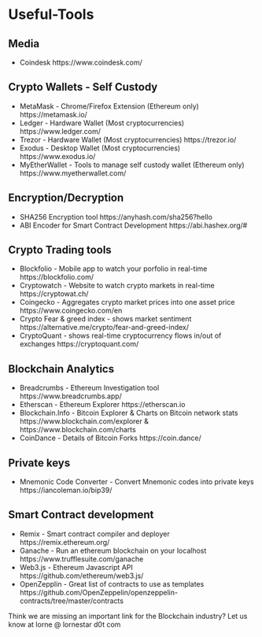 # Useful-Tools

## Media

<ul>

<li>
Coindesk
https://www.coindesk.com/
</li>

</ul>

## Crypto Wallets - Self Custody
<ul>

<li>
MetaMask - Chrome/Firefox Extension (Ethereum only)
https://metamask.io/
</li>

<li>
Ledger - Hardware Wallet (Most cryptocurrencies)
https://www.ledger.com/
</li>

<li>
 Trezor - Hardware Wallet (Most cryptocurrencies)
https://trezor.io/
</li>

<li>
Exodus - Desktop Wallet (Most cryptocurrencies)
https://www.exodus.io/
</li>

<li>
 MyEtherWallet - Tools to manage self custody wallet (Ethereum only)
https://www.myetherwallet.com/ 
</li>


</ul>

## Encryption/Decryption
<ul>

<li>
SHA256 Encryption tool 
https://anyhash.com/sha256?hello
</li>

<li>
ABI Encoder for Smart Contract Development
https://abi.hashex.org/#
</li>
</ul>

## Crypto Trading tools
<ul>
 
 <li>
 Blockfolio - Mobile app to watch your porfolio in real-time
 https://blockfolio.com/
 </li>
 
 <li>
 Cryptowatch - Website to watch crypto markets in real-time
 https://cryptowat.ch/
 </li>
 
 <li>
 Coingecko - Aggregates crypto market prices into one asset price
https://www.coingecko.com/en
 </li>
 
 <li>
 Crypto Fear & greed index - shows market sentiment
 https://alternative.me/crypto/fear-and-greed-index/
 </li>
 
 <li>
 CryptoQuant - shows real-time cryptocurrency flows in/out of exchanges
 https://cryptoquant.com/
 </li>
 
</ul>


## Blockchain Analytics
<ul>

<li>
 Breadcrumbs - Ethereum Investigation tool
https://www.breadcrumbs.app/
</li>

<li>
  Etherscan - Ethereum Explorer
https://etherscan.io
</li>

<li>
  Blockchain.Info - Bitcoin Explorer & Charts on Bitcoin network stats
https://www.blockchain.com/explorer &  https://www.blockchain.com/charts
</li>

<li>
  CoinDance - Details of Bitcoin Forks
https://coin.dance/
</li>

</ul>

## Private keys

<ul>
 
 <li>
  Mnemonic Code Converter - Convert Mnemonic codes into private keys
  https://iancoleman.io/bip39/
 </li>
 
</ul>

## Smart Contract development
<ul>
 <li>
  Remix - Smart contract compiler and deployer
  https://remix.ethereum.org/
 </li>
 
 <li>
 Ganache - Run an ethereum blockchain on your localhost
 https://www.trufflesuite.com/ganache
 </li>
 
 <li>
  Web3.js - Ethereum Javascript API
  https://github.com/ethereum/web3.js/
 </li>
 
 <li>
 OpenZepplin - Great list of contracts to use as templates
 https://github.com/OpenZeppelin/openzeppelin-contracts/tree/master/contracts
 </li>
 
 
</ul>

Think we are missing an important link for the Blockchain industry?  Let us know at lorne @ lornestar d0t com
